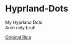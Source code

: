# Hyprland-Dots
My Hyprland Dots <br>
Arch only bruh

[Original Rice]([www.google.com](https://github.com/gaurav23b/simple-hyprland))
